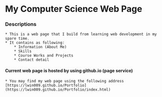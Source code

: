 # My Computer Science Web Page

### Descriptions
	
	* This is a web page that I build from learning web development in my spare time.
	* It contains as following:
		* Information (About Me)
		* Skills
		* Course Works and Projects
		* Contact detail
		
#### Current web page is hosted by using github.io (page service)
	* You may find my web page using the following address
	[https://lwin009.github.io/Portfolio](https://lwin009.github.io/Portfolio/index.html) 
